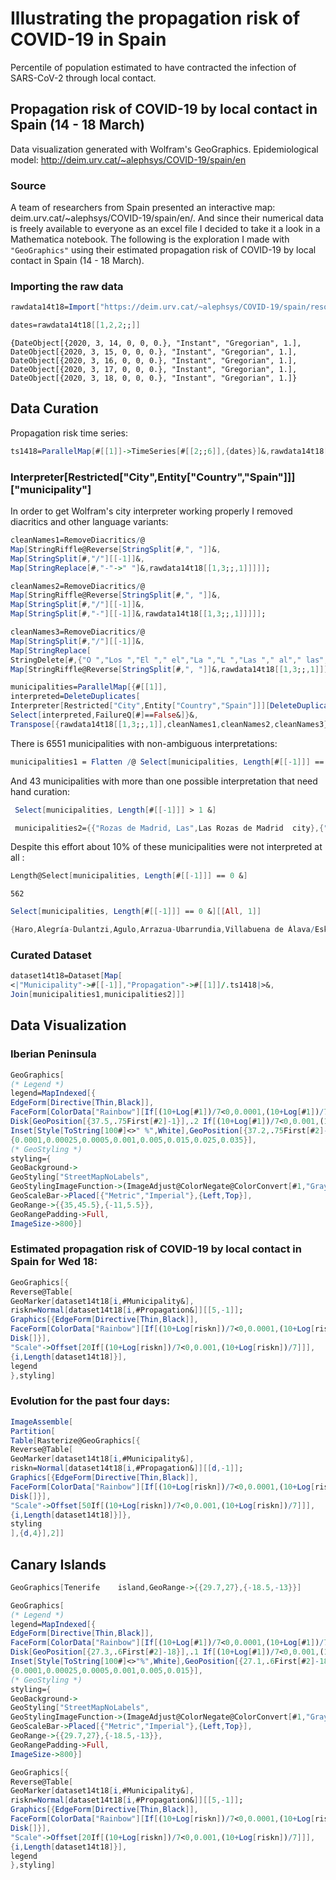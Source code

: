 # Illustrating the propagation risk of COVID-19 in Spain
Percentile of population estimated to have contracted the infection of SARS-CoV-2 through local contact. 

## Propagation risk of COVID-19 by local contact in Spain (14 - 18 March)

Data visualization generated with Wolfram's GeoGraphics. Epidemiological model: http://deim.urv.cat/~alephsys/COVID-19/spain/en

### Source
A team of researchers from Spain presented an interactive map: deim.urv.cat/~alephsys/COVID-19/spain/en/. And since their numerical data is freely available to everyone as an excel file I decided to take it a look in a Mathematica notebook. The following is the exploration I made with `"GeoGraphics"` using their estimated propagation risk of COVID-19 by local contact in Spain (14 - 18 March).

### Importing the raw data

```mathematica
rawdata14t18=Import["https://deim.urv.cat/~alephsys/COVID-19/spain/resources/Risk_Municipio_2020_03_14-18.xlsx"]
```
```mathematica
dates=rawdata14t18[[1,2,2;;]]
```
`{DateObject[{2020, 3, 14, 0, 0, 0.}, "Instant", "Gregorian", 1.], 
 DateObject[{2020, 3, 15, 0, 0, 0.}, "Instant", "Gregorian", 1.], 
 DateObject[{2020, 3, 16, 0, 0, 0.}, "Instant", "Gregorian", 1.], 
 DateObject[{2020, 3, 17, 0, 0, 0.}, "Instant", "Gregorian", 1.], 
 DateObject[{2020, 3, 18, 0, 0, 0.}, "Instant", "Gregorian", 1.]}`
 
 ## Data Curation
 Propagation risk time series:
 ```mathematica
 ts1418=ParallelMap[#[[1]]->TimeSeries[#[[2;;6]],{dates}]&,rawdata14t18[[1,3;;]]];
 ```
 ### Interpreter[Restricted["City",Entity["Country","Spain"]]]["municipality"]
 In order to get Wolfram's city interpreter working properly I removed diacritics and other language variants:
 
 ```mathematica
cleanNames1=RemoveDiacritics/@
Map[StringRiffle@Reverse[StringSplit[#,", "]]&,
Map[StringSplit[#,"/"][[-1]]&,
Map[StringReplace[#,"-"->" "]&,rawdata14t18[[1,3;;,1]]]]];
 ```
  ```mathematica
cleanNames2=RemoveDiacritics/@
Map[StringRiffle@Reverse[StringSplit[#,", "]]&,
Map[StringSplit[#,"/"][[-1]]&,
Map[StringSplit[#,"-"][[-1]]&,rawdata14t18[[1,3;;,1]]]]];
 ```
  ```mathematica
cleanNames3=RemoveDiacritics/@
Map[StringSplit[#,"/"][[-1]]&,
Map[StringReplace[
StringDelete[#,{"O ","Los ","El "," el","La ","L ","Las "," al"," las"," la"," l"," de"," d"," y"," i"}],"-"->" "]&,
Map[StringRiffle@Reverse[StringSplit[#,", "]]&,rawdata14t18[[1,3;;,1]]]]];
 ```
```mathematica
municipalities=ParallelMap[{#[[1]],
interpreted=DeleteDuplicates[
Interpreter[Restricted["City",Entity["Country","Spain"]]][DeleteDuplicates[#[[2;;]]]]];
Select[interpreted,FailureQ[#]==False&]}&,
Transpose[{rawdata14t18[[1,3;;,1]],cleanNames1,cleanNames2,cleanNames3}]]
 ```
 There is 6551 municipalities with non-ambiguous interpretations:
 
  ```mathematica
 municipalities1 = Flatten /@ Select[municipalities, Length[#[[-1]]] == 1 &]
 ```
 And 43 municipalities with more than one possible interpretation that need hand curation:
```mathematica
 Select[municipalities, Length[#[[-1]]] > 1 &]
  ```
 ```mathematica
  municipalities2={{"Rozas de Madrid, Las",Las Rozas de Madrid	city},{"Valencia de las Torres",Valencia de las Torres	city},{"Arcos, Los",Los Arcos	city},{"Uharte-Arakil",Uharte-Arakil	city},{"Herrera, La",La Herrera	city},{"Fuente-Álamo",Fuente Alamo de Murcia	city},{"Corral-Rubio",Corral-Rubio	city},{"Santos, Los",Los Santos	city},{"Granada, La",La Granada	city},{"Font-rubí",Font-rubi	city},{"Serrada, La",La Serrada	city},{"Cerro, El",El Cerro	city},{"Zarza, La",La Zarza	city},{"Vélez-Málaga",Velez-Malaga	city},{"Peñarroya-Pueblonuevo",Penarroya-Pueblonuevo	city},{"Valls dAguilar, Les",Les Valls d'Aguilar	city},{"Serna, La",La Serna	city},{"Fuente-Olmedo",Fuente-Olmedo	city},{"Majadas, Las",Las Majadas	city},{"Antigua, La",La Antigua	city},{"San Pedro de la Nave-Almendra",San Pedro de la Nave-Almendra	city},{"Calahorra, La",La Calahorra	city},{"Oliva, La",Oliva	city},{"Foz-Calanda",Foz-Calanda	city},{"Alamedilla, La",La Alamedilla	city},{"Galera, La",La Galera	city},{"Grado, El",El Grado	city},{"Vélez-Rubio",Velez-Rubio	city},{"Robleda-Cervantes",Robleda-Cervantes	city},{"Zarza, La",La Zarza	city},{"Zarza-Capilla",Zarza-Capilla	city},{"Marines, Los",Los Marines	city},{"Valde-Ucieza",Valde-Ucieza	city},{"Torre, La",La Torre	city},{"Cuervo, El",El Cuervo	city},{"Saceda-Trasierra",Saceda-Trasierra	city},{"Atalaya, La",La Atalaya	city},{"Azanuy-Alins",Azanuy-Alins	city},{"Figuera, La",La Figuera	city},{"Frontera, La",Frontera	city},{"Garganta, La",La Garganta	city},{"Olmos, Los",Los Olmos	city},{"Villa del Campo",Villa del Campo	city}}
 ```
 Despite this effort about 10% of these municipalities were not interpreted at all :
  ```mathematica
 Length@Select[municipalities, Length[#[[-1]]] == 0 &]
 ```
 `562`
  ```mathematica
 Select[municipalities, Length[#[[-1]]] == 0 &][[All, 1]]
 ```
  ```mathematica
 {Haro,Alegría-Dulantzi,Agulo,Arrazua-Ubarrundia,Villabuena de Álava/Eskuernaga,Iruraiz-Gauna,Valdegovía/Gaubea,Zuia,Peñacerrada-Urizaharra,Arraia-Maeztu,Alcalá de Henares,Meco,Oyón-Oion,Leintz-Gatzaga,Quer,Ocón,Pioz,Leza,Lana,Moreda de Álava/Moreda Araba,Real Sitio de San Ildefonso,Añe,Aras,Sevilla la Nueva,Orkoien,Noáin (Valle de Elorz)/Noain (Elortzibar),Berrioplano/Berriobeiti,Cendea de Olza/Oltza Zendea,Canet dEn Berenguer,Loiu,Ciriza/Ziritza,Horcajo de la Sierra-Aoslos,Camprovín,Iza/Itza,Hita,Urroz-Villa,Ucar,Monreal/Elo,Lizoáin-Arriasgoiti,Adiós,Atez,Navascués/Nabaskoze,Huerta,Ollo,Dima,Ayegui/Aiegi,Aldea del Obispo, La,Guesálaz/Gesalatz,Yunclillos,Piñuécar-Gandullas,Allo,Santander,Leoz/Leotz,Olite/Erriberri,Barcelona,Valle de Yerri/Deierri,Argés,Toro,Cirauqui/Zirauki,Anue,Salinas de Oro/Jaitz,Ea,Gallipienzo/Galipentzu,Astillero, El,Hospitalet de Llobregat, L,Erro,Ojén,Prat de Llobregat, El,Yesa,Castañeda,Ancín/Antzin,Romanzado,Gavà,Mora,Sant Climent de Llobregat,Puig,Premià de Dalt,Teià,Meñaka,Maruri-Jatabe,Castro-Urdiales,Caldes dEstrac,Vilassar de Mar,Herradón de Pinares,Soraluze-Placencia de las Armas,Enix,Coca,Santo Domingo-Caudilla,Noja,Bonrepòs i Mirambell,Santoña,Nules,Ametlla del Vallès, L,Pasaia,Noez,Ondarroa,Figaró-Montmany,Peralta/Azkoien,Zarautz,Garai,Deba,Cabrera dAnoia,Ezkio-Itsaso,Morga,Canet de Mar,Ochagavía/Otsagabia,Santa Cruz de Marchena,Saro,Vall dUixó, la,Sant Julià de Ramis,Lezo,Baraona,Eliana, l,Voto,Salt,Mundaka,Vallbona dAnoia,Vilobí dOnyar,Mara,Avilés,Canet dAdri,Alfara de la Baronia,Orio,Cabezón de Pisuerga,Irun,Sant Sadurní dAnoia,Fogars de Montclús,Lekeitio,Barx,Cadaqués,Almussafes,Villamayor de Gállego,Sant Quintí de Mediona,Muel,Juià,Udías,Felix,Santa Susanna,Sada,Domeño,Miera,Castellgalí,Sant Martí de Llémena,Sant Llorenç Savall,Sils,Llocnou de la Corona,Onda,Pacs del Penedès,Quel,Seva,Aia,Castellterçol,San Vicente de la Barquera,Bera,Valle de Villaverde,Sant Martí Sarroca,Osor,Urda,Flaçà,Gata,Roa,Amer,Mura,Tales,Fontcoberta,Banyeres del Penedès,Oza dos Ríos,Sant Martí dAlbars,Bisbal del Penedès, La,Abla,Vilobí del Penedès,Cruïlles, Monells i Sant Sadurní de lHeura,Bassella,Isòvol,Alcora, l,Llorenç del Penedès,Rasillo de Cameros, El,Sant Martí Vell,Real,Serinyà,Ujué,Nava,Cudillero,Castellfollit del Boix,Tavèrnoles,Vespella de Gaià,Pals,Moià,Miño,Santa Cristina dAro,Peñarrubia,Tona,Das,Vic,Adra,Bellcaire dEmpordà,Montellà i Martinet,Cañada,Puigdàlber,Hornillos de Eresma,Bagà,Sant Julià de Vilatorta,Escala, L,Lena,Aspa,Planes dHostoles, Les,Malpica de Bergantiños,Bisbal dEmpordà, La,Gurb,Corçà,Sant Hipòlit de Voltregà,Ziortza-Bolibar,Munitibar-Arbatzegi Gerrikaitz,Agón,Alcúdia, l,Ares,Argençola,Olleria, l,Castellfollit de la Roca,Prats de Lluçanès,Altafulla,Laxe,Aín,Masies de Voltregà, Les,Camariñas,Almeida de Sayago,Alagón del Río,Corrales del Vino,Alt Àneu,Saus, Camallera i Llampaies,Ullà,Seu dUrgell, La,Codo,Llocnou dEn Fenollet,Vera,Lloret de Vistalegre,Vegaviana,Tariego de Cerrato,Parlavà,Torà,Sada,Isar,Arabayona de Mógica,Tous,Soba,Sant Joanet,Alcúdia de Crespins, l,Viladasens,Avià,Castrotierra de Valmadrigal,Ador,Zas,Toga,Sax,Rute,Anna,Magaz de Pisuerga,Caso,Vilanova dAlcolea,Inca,Rojas,Torre den Doménec, la,Tuéjar,Cavia,Fene,Diego del Carpio,Odèn,Deyá,Ibi,Otos,Biar,Biel,Orís,Mula,Sanaüja,Santa Maria dOló,Rozas de Valdearroyo, Las,Montferrer i Castellbò,Luna,Sort,Válor,Villanueva de la Concepción,Pereña de la Ribera,Alcalà de Xivert,Sant Martí Sesgueioles,Cee,Mugardos,Bell-lloc dUrgell,Sora,Peníscola/Peñíscola,Esterri dÀneu,Barberà de la Conca,Maó,Daimús,Toén,Palau-saverdera,Cala,Vall den Bas, La,Barillas,Ampolla, L,Gema,Alàs i Cerc,Toral de los Vados,Ribadeo,Santa Llogaia dÀlguema,Neda,Rodonyà,Font dEn Carròs, la,Muro,Guissona,Zael,Portbou,Espluga de Francolí, L,Viladamat,Campo de Mirra/Camp de Mirra, el,Cristina,Teo,Bellcaire dUrgell,Buenavista del Norte,Sant Llorenç de Morunys,Aldea, L,Bolo, O,Vegadeo,Far dEmpordà, El,Vandellòs i lHospitalet de lInfant,Maià de Montcal,Rus,Aisa,Gumiel de Izán,Rota,Elda,Alamús, Els,Borredà,Cuervo de Sevilla, El,Urús,Pereiro de Aguiar, O,Pino, O,Fisterra,Mollerussa,Barco de Valdeorras, O,Bòrdes, Es,Ribera dOndara,Palau dAnglesola, El,San Sadurniño,Orpí,Esparza de Salazar/Espartza Zaraitzu,Igea,Albanyà,Onís,Fuentes,Marín,Boal,Sant Martí de Riucorb,Tallada dEmpordà, La,Mues,Alqueria de la Comtessa, l,Castellonet de la Conquesta,Ascó,Jun,Pontós,Maçanet de Cabrenys,Onil,Guardamar de la Safor,Alía,Vall de Boí, La,Pau,Vilanova de lAguda,Ciutadella de Menorca,Ametlla de Mar, L,Cotes,Torregrossa,Breña Baja,Sant Joan dAlacant,Teba,Alió,Canonja, La,Vila-sana,Flix,Pedret i Marzà,Artà,Castellfollit de Riubregós,Viñas,Baza,Ribera dUrgellet,Bossòst,Atzeneta dAlbaida,Sesa,Salàs de Pallars,Rena,Ger,Orba,Madroño, El,Gombrèn,Ceuta,Sanlúcar de Barrameda,Sant Llorenç de la Muga,Corbera dEbre,Asín,Morés,Vilar de Santos,Pego,Noia,Chillón,Tibi,Rosselló,Ayna,Poio,Pobra do Caramiñal, A,Pinar de El Hierro, El,Boadella i les Escaules,Villafranca del Cid/Vilafranca,Pira,Loja,Puente la Reina de Jaca,Vilanova dEscornalbou,Masllorenç,Sant Jaume dEnveja,Pobla de Cérvoles, La,Catí,Oia,Balboa,Foz,Xove,Puntallana,Rois,Fonz,Alqueria dAsnar, l,Móra la Nova,Fiscal,Aspe,Vimbodí i Poblet,Oronz/Orontze,Vila-rodona,Aigües,Benitachell/Poble Nou de Benitatxell, el,Fígols i Alinyà,Cox,Riba-roja dEbre,Capella,Mont-ral,Meis,Sena,Guingueta dÀneu, La,Puerto del Rosario,Organyà,Gudiña, A,Mos,Pont dArmentera, El,Larva,Sentiu de Sió, La,Callosa dEn Sarrià,Moya,Torrebesses,Tui,Tías,Pobra de Trives, A,Arrecife,Alfàs del Pi, l,Ràfol dAlmúnia, el,Arbo,Grove, O,Chipiona,Gaià,Bueu,Cea,Uña,Àger,Riós,Sahún,Laza,Torremanzanas/Torre de les Maçanes, la,Benissanet,Marlín,Ares del Maestrat,Palo,Alba,Navès,Águilas,Calp,Castell de lAreny,Oria,Vilar de Barrio,Isona i Conca Dellà,Granja dEscarp, La,Duesaigües,Ojós,Bot,Marçà,Beas,Xaló,Castelló de Farfanya,Jete,Pinós,Mogán,Arbolí,Ulea,Retamoso de la Jara,Mira,Forès,Riner,Passanant i Belltall,Planes,Sant Julià de Cerdanyola,Pol,Cava,Estaràs,Gor,Puigverd dAgramunt,Aldea de San Nicolás, La,Vid de Ojeda, La,Lorcha/Orxa, l,Vilariño de Conso,Illa de Arousa, A,Pobla de Massaluca, La,Mezquita, A,Orce,Odón,Pernía, La,Arén,Fígols,Chía,Almendro, El,Vall dAlcalà, la,Chert/Xert,Haza,Olba,Seno,Orea,Peñamellera Alta,Moya,Oco,Aria,Atea,Baronia de Rialb, La,Bellmunt dUrgell,Camarillas,Castell de Guadalest, el,Cotanes del Monte,Deza,Goñi,Jasa,Josa i Tuixén,Losar del Barco, El,Malva,Mata de Morella, la,Medinilla,Mesegar de Tajo,Muriel,Oitz,Palma dEbre, La,Pías,Plan,Roelos de Sayago,Sagàs,Sopeira,Torre dEn Besora, la,Used,Vall de Cardós,Vall dEbo, la,Valle de Altomira, El,Vansa i Fórnols, La,Vilar de Canes}
 ```
 ### Curated Dataset
   ```mathematica
dataset14t18=Dataset[Map[
<|"Municipality"->#[[-1]],"Propagation"->#[[1]]/.ts1418|>&,
Join[municipalities1,municipalities2]]]
```
## Data Visualization
### Iberian Peninsula
```mathematica
GeoGraphics[
(* Legend *)
legend=MapIndexed[{
EdgeForm[Directive[Thin,Black]],
FaceForm[ColorData["Rainbow"][If[(10+Log[#1])/7<0,0.0001,(10+Log[#1])/7]]],
Disk[GeoPosition[{37.5,.75First[#2]-1}],.2 If[(10+Log[#1])/7<0,0.001,(10+Log[#1])/7]],
Inset[Style[ToString[100#]<>" %",White],GeoPosition[{37.2,.75First[#2]-1}]]}&,
{0.0001,0.00025,0.0005,0.001,0.005,0.015,0.025,0.035}],
(* GeoStyling *)
styling={
GeoBackground->
GeoStyling["StreetMapNoLabels",
GeoStylingImageFunction->(ImageAdjust@ColorNegate@ColorConvert[#1,"Grayscale"]&)],
GeoScaleBar->Placed[{"Metric","Imperial"},{Left,Top}],
GeoRange->{{35,45.5},{-11,5.5}},
GeoRangePadding->Full,
ImageSize->800}]
```
### Estimated propagation risk of COVID-19 by local contact in Spain for Wed 18:

```mathematica
GeoGraphics[{
Reverse@Table[
GeoMarker[dataset14t18[i,#Municipality&],
riskn=Normal[dataset14t18[i,#Propagation&]][[5,-1]];
Graphics[{EdgeForm[Directive[Thin,Black]],
FaceForm[ColorData["Rainbow"][If[(10+Log[riskn])/7<0,0.0001,(10+Log[riskn])/7]]],
Disk[]}],
"Scale"->Offset[20If[(10+Log[riskn])/7<0,0.001,(10+Log[riskn])/7]]],
{i,Length[dataset14t18]}],
legend
},styling]
```

### Evolution for the past four days:
```mathematica
ImageAssemble[
Partition[
Table[Rasterize@GeoGraphics[{
Reverse@Table[
GeoMarker[dataset14t18[i,#Municipality&],
riskn=Normal[dataset14t18[i,#Propagation&]][[d,-1]];
Graphics[{EdgeForm[Directive[Thin,Black]],
FaceForm[ColorData["Rainbow"][If[(10+Log[riskn])/7<0,0.0001,(10+Log[riskn])/7]]],
Disk[]}],
"Scale"->Offset[50If[(10+Log[riskn])/7<0,0.001,(10+Log[riskn])/7]]],
{i,Length[dataset14t18]}]},
styling
],{d,4}],2]]
```

## Canary Islands
```mathematica
GeoGraphics[Tenerife	island,GeoRange->{{29.7,27},{-18.5,-13}}]
```
```mathematica
GeoGraphics[
(* Legend *)
legend=MapIndexed[{
EdgeForm[Directive[Thin,Black]],
FaceForm[ColorData["Rainbow"][If[(10+Log[#1])/7<0,0.0001,(10+Log[#1])/7]]],
Disk[GeoPosition[{27.3,.6First[#2]-18}],.1 If[(10+Log[#1])/7<0,0.001,(10+Log[#1])/7]],
Inset[Style[ToString[100#]<>"%",White],GeoPosition[{27.1,.6First[#2]-18}]]}&,
{0.0001,0.00025,0.0005,0.001,0.005,0.015}],
(* GeoStyling *)
styling={
GeoBackground->
GeoStyling["StreetMapNoLabels",
GeoStylingImageFunction->(ImageAdjust@ColorNegate@ColorConvert[#1,"Grayscale"]&)],
GeoScaleBar->Placed[{"Metric","Imperial"},{Left,Top}],
GeoRange->{{29.7,27},{-18.5,-13}},
GeoRangePadding->Full,
ImageSize->800}]
```

```mathematica
GeoGraphics[{
Reverse@Table[
GeoMarker[dataset14t18[i,#Municipality&],
riskn=Normal[dataset14t18[i,#Propagation&]][[5,-1]];
Graphics[{EdgeForm[Directive[Thin,Black]],
FaceForm[ColorData["Rainbow"][If[(10+Log[riskn])/7<0,0.0001,(10+Log[riskn])/7]]],
Disk[]}],
"Scale"->Offset[20If[(10+Log[riskn])/7<0,0.001,(10+Log[riskn])/7]]],
{i,Length[dataset14t18]}],
legend
},styling]
```
